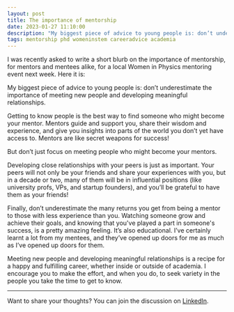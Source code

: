 ```yaml
---
layout: post
title: The importance of mentorship
date: 2023-01-27 11:10:00
description: "My biggest piece of advice to young people is: don’t underestimate the importance of meeting new people and developing meaningful relationships."
tags: mentorship phd womeninstem careeradvice academia
---
```

I was recently asked to write a short blurb on the importance of mentorship, for mentors and mentees alike, for a local Women in Physics mentoring event next week. Here it is:

My biggest piece of advice to young people is: don’t underestimate the importance of meeting new people and developing meaningful relationships.

Getting to know people is the best way to find someone who might become your mentor. Mentors guide and support you, share their wisdom and experience, and give you insights into parts of the world you don’t yet have access to. Mentors are like secret weapons for success!

But don’t just focus on meeting people who might become your mentors.

Developing close relationships with your peers is just as important. Your peers will not only be your friends and share your experiences with you, but in a decade or two, many of them will be in influential positions (like university profs, VPs, and startup founders), and you’ll be grateful to have them as your friends!

Finally, don’t underestimate the many returns you get from being a mentor to those with less experience than you. Watching someone grow and achieve their goals, and knowing that you've played a part in someone's success, is a pretty amazing feeling. It’s also educational. I’ve certainly learnt a lot from my mentees, and they’ve opened up doors for me as much as I’ve opened up doors for them.

Meeting new people and developing meaningful relationships is a recipe for a happy and fulfilling career, whether inside or outside of academia. I encourage you to make the effort, and when you do, to seek variety in the people you take the time to get to know.

---

Want to share your thoughts? You can join the discussion on [LinkedIn](https://www.linkedin.com/posts/agata-branczyk_mentorship-phd-womeninstem-activity-7024734761487122433-QNX_).
